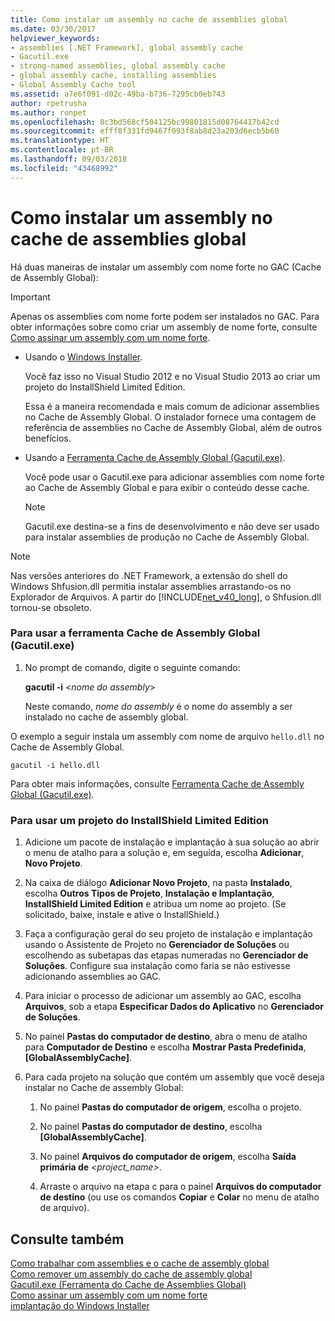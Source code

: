 ```yaml
---
title: Como instalar um assembly no cache de assemblies global
ms.date: 03/30/2017
helpviewer_keywords:
- assemblies [.NET Framework], global assembly cache
- Gacutil.exe
- strong-named assemblies, global assembly cache
- global assembly cache, installing assemblies
- Global Assembly Cache tool
ms.assetid: a7e6f091-d02c-49ba-b736-7295cb0eb743
author: rpetrusha
ms.author: ronpet
ms.openlocfilehash: 8c3bd568cf504125bc99801815d08764417b42cd
ms.sourcegitcommit: efff8f331fd9467f093f8ab8d23a203d6ecb5b60
ms.translationtype: HT
ms.contentlocale: pt-BR
ms.lasthandoff: 09/03/2018
ms.locfileid: "43468992"
---
```

# <a name="how-to-install-an-assembly-into-the-global-assembly-cache"></a>Como instalar um assembly no cache de assemblies global
Há duas maneiras de instalar um assembly com nome forte no GAC (Cache de Assembly Global):  
  
> [!IMPORTANT]
>  Apenas os assemblies com nome forte podem ser instalados no GAC. Para obter informações sobre como criar um assembly de nome forte, consulte [Como assinar um assembly com um nome forte](../../../docs/framework/app-domains/how-to-sign-an-assembly-with-a-strong-name.md).  
  
-   Usando o [Windows Installer](/windows/desktop/Msi/windows-installer-portal).  
  
     Você faz isso no Visual Studio 2012 e no Visual Studio 2013 ao criar um projeto do InstallShield Limited Edition.  
  
     Essa é a maneira recomendada e mais comum de adicionar assemblies no Cache de Assembly Global. O instalador fornece uma contagem de referência de assemblies no Cache de Assembly Global, além de outros benefícios.  
  
-   Usando a [Ferramenta Cache de Assembly Global (Gacutil.exe)](../../../docs/framework/tools/gacutil-exe-gac-tool.md).  
  
     Você pode usar o Gacutil.exe para adicionar assemblies com nome forte ao Cache de Assembly Global e para exibir o conteúdo desse cache.  
  
    > [!NOTE]
    >  Gacutil.exe destina-se a fins de desenvolvimento e não deve ser usado para instalar assemblies de produção no Cache de Assembly Global.  
  
> [!NOTE]
>  Nas versões anteriores do .NET Framework, a extensão do shell do Windows Shfusion.dll permitia instalar assemblies arrastando-os no Explorador de Arquivos. A partir do [!INCLUDE[net_v40_long](../../../includes/net-v40-long-md.md)], o Shfusion.dll tornou-se obsoleto.  
  
### <a name="to-use-the-global-assembly-cache-tool-gacutilexe"></a>Para usar a ferramenta Cache de Assembly Global (Gacutil.exe)  
  
1.  No prompt de comando, digite o seguinte comando:  
  
     **gacutil -i** \<*nome do assembly*>  
  
     Neste comando, *nome do assembly* é o nome do assembly a ser instalado no cache de assembly global.  
  
 O exemplo a seguir instala um assembly com nome de arquivo `hello.dll` no Cache de Assembly Global.  
  
```  
gacutil -i hello.dll  
```  
  
 Para obter mais informações, consulte [Ferramenta Cache de Assembly Global (Gacutil.exe)](../../../docs/framework/tools/gacutil-exe-gac-tool.md).  
  
### <a name="to-use-an-installshield-limited-edition-project"></a>Para usar um projeto do InstallShield Limited Edition  
  
1.  Adicione um pacote de instalação e implantação à sua solução ao abrir o menu de atalho para a solução e, em seguida, escolha **Adicionar**, **Novo Projeto**.  
  
2.  Na caixa de diálogo **Adicionar Novo Projeto**, na pasta **Instalado**, escolha **Outros Tipos de Projeto**, **Instalação e Implantação**, **InstallShield Limited Edition** e atribua um nome ao projeto. (Se solicitado, baixe, instale e ative o InstallShield.)  
  
3.  Faça a configuração geral do seu projeto de instalação e implantação usando o Assistente de Projeto no **Gerenciador de Soluções** ou escolhendo as subetapas das etapas numeradas no **Gerenciador de Soluções**. Configure sua instalação como faria se não estivesse adicionando assemblies ao GAC.  
  
4.  Para iniciar o processo de adicionar um assembly ao GAC, escolha **Arquivos**, sob a etapa **Especificar Dados do Aplicativo** no **Gerenciador de Soluções**.  
  
5.  No painel **Pastas do computador de destino**, abra o menu de atalho para **Computador de Destino** e escolha **Mostrar Pasta Predefinida**, **[GlobalAssemblyCache]**.  
  
6.  Para cada projeto na solução que contém um assembly que você deseja instalar no Cache de assembly Global:  
  
    1.  No painel **Pastas do computador de origem**, escolha o projeto.  
  
    2.  No painel **Pastas do computador de destino**, escolha **[GlobalAssemblyCache]**.  
  
    3.  No painel **Arquivos do computador de origem**, escolha **Saída primária de** *<project_name>*.  
  
    4.  Arraste o arquivo na etapa c para o painel **Arquivos do computador de destino** (ou use os comandos **Copiar** e **Colar** no menu de atalho de arquivo).  
  
## <a name="see-also"></a>Consulte também  
 [Como trabalhar com assemblies e o cache de assembly global](../../../docs/framework/app-domains/working-with-assemblies-and-the-gac.md)  
 [Como remover um assembly do cache de assembly global](../../../docs/framework/app-domains/how-to-remove-an-assembly-from-the-gac.md)  
 [Gacutil.exe (Ferramenta do Cache de Assemblies Global)](../../../docs/framework/tools/gacutil-exe-gac-tool.md)  
 [Como assinar um assembly com um nome forte](../../../docs/framework/app-domains/how-to-sign-an-assembly-with-a-strong-name.md)  
 [implantação do Windows Installer](https://msdn.microsoft.com/library/121be21b-b916-43e2-8f10-8b080516d2a0)
